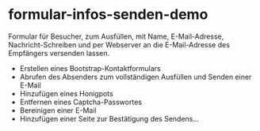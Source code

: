 # formular-infos-senden-demo
Formular für Besucher, zum Ausfüllen, mit Name, E-Mail-Adresse, Nachricht-Schreiben und  per Webserver an die E-Mail-Adresse des Empfängers versenden lassen.
  - Erstellen eines Bootstrap-Kontaktformulars
  - Abrufen des Absenders zum vollständigen Ausfüllen und Senden einer E-Mail
  - Hinzufügen eines Honigpots
  - Entfernen eines Captcha-Passwortes
  - Bereinigen einer E-Mail
  - Hinzufügen einer Seite zur Bestätigung des Sendens...
